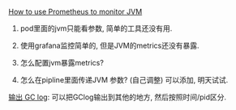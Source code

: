 [How to use Prometheus to monitor JVM](https://www.openlogic.com/blog/prometheus-java-monitoring-and-gathering-data)





1. pod里面的jvm只能看参数, 简单的工具还没有用.
2. 使用grafana监控简单的, 但是JVM的metrics还没有暴露.

3. 怎么配置jvm暴露metrics?
4. 怎么在pipline里面传递JVM 参数? (自己调整) 可以添加, 明天试试.


[输出 GC log](https://blog.gceasy.io/2016/11/15/rotating-gc-log-files/): 可以把GClog输出到其他的地方, 然后按照时间/pid区分.

